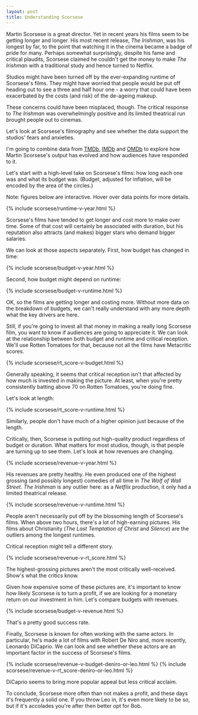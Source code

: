 ```yaml
---
layout: post
title: Understanding Scorsese
---
```


Martin Scorsese is a great director. Yet in recent years his films seem to be getting longer and longer. His most recent release, *The Irishman*, was his longest by far, to the point that watching it in the cinema became a badge of pride for many. Perhaps somewhat surprisingly, despite his fame and critical plaudits, Scorsese claimed he couldn't get the money to make *The Irishman* with a traditional study and hence turned to Netflix.

Studios might have been turned off by the ever-expanding runtime of Scorsese's films. They might have worried that people would be put off heading out to see a three and half hour one - a worry that could have been exacerbated by the costs (and risk) of the de-ageing makeup.

These concerns could have been misplaced, though. The critical response to *The Irishman* was overwhelmingly positive and its limited theatrical run brought people out to cinemas.

Let's look at Scorsese's filmography and see whether the data support the studios' fears and anxieties.

I'm going to combine data from [TMDb](https://www.themoviedb.org/), [IMDb](http://www.imdb.com/) and [OMDb](http://www.omdbapi.com/) to explore how Martin Scorsese's output has evolved and how audiences have responded to it.

Let's start with a high-level take on Scorsese's films: how long each one was and what its budget was. (Budget, adjusted for inflation, will be encoded by the area of the circles.)

Note: figures below are interactive. Hover over data points for more details.

{% include scorsese/runtime-v-year.html %}  
<p></p>

Scorsese's films have tended to get longer and cost more to make over time. Some of that cost will certainly be associated with duration, but his reputation also attracts (and makes) bigger stars who demand bigger salaries.

We can look at those aspects separately. First, how budget has changed in time:

{% include scorsese/budget-v-year.html %}  
<p></p>

Second, how budget might depend on runtime:

{% include scorsese/budget-v-runtime.html %}
<p></p>

OK, so the films are getting longer and costing more. Without more data on the breakdown of budgets, we can't really understand with any more depth what the key drivers are here.

Still, if you're going to invest all that money in making a really long Scorsese film, you want to know if audiences are going to appreciate it. We can look at the relationship between both budget and runtime and critical reception. We'll use Rotten Tomatoes for that, because not all the films have Metacritic scores.

{% include scorsese/rt_score-v-budget.html %}
<p></p>

Generally speaking, it seems that critical reception isn't that affected by how much is invested in making the picture. At least, when you're pretty consistently batting above 70 on Rotten Tomatoes, you're doing fine.

Let's look at length:

{% include scorsese/rt_score-v-runtime.html %}
<p></p>

Similarly, people don't have much of a higher opinion just because of the length.

Critically, then, Scorsese is putting out high-quality product regardless of budget or duration. What matters for most studios, though, is that people are turning up to see them. Let's look at how revenues are changing.

{% include scorsese/revenue-v-year.html %}
<p></p>

His revenues are pretty healthy. He even produced one of the highest grossing (and possibly longest) comedies of all time in *The Wolf of Wall Street*. *The Irishman* is any outlier here: as a *Netflix* production, it only had a limited theatrical release.

{% include scorsese/revenue-v-runtime.html %}
<p></p>

People aren't necessarily put off by the blossoming length of Scorsese's films. When above two hours, there's a lot of high-earning pictures. His films about Christianity (*The Last Temptation of Christ* and *Silence*) are the outliers among the longest runtimes.

Critical reception might tell a different story.

{% include scorsese/revenue-v-rt_score.html %}
<p></p>

The highest-grossing pictures aren't the most critically well-received. Show's what the critics know.

Given how expensive some of these pictures are, it's important to know how likely Scorsese is to turn a profit, if we are looking for a monetary return on our investment in him. Let's compare budgets with revenues.

{% include scorsese/budget-v-revenue.html %}
<p></p>

That's a pretty good success rate.

Finally, Scorsese is known for often working with the same actors. In particular, he's made a lot of films with Robert De Niro and, more recently, Leonardo DiCaprio. We can look and see whether these actors are an important factor in the success of Scorsese's films.

{% include scorsese/revenue-v-budget-deniro-or-leo.html %}
{% include scorsese/revenue-v-rt_score-deniro-or-leo.html %}
<p></p>

DiCaprio seems to bring more popular appeal but less critical acclaim.

To conclude, Scorsese more often than not makes a profit, and these days it's frequently a solid one. If you throw Leo in, it's even more likely to be so, but if it's accolades you're after then better opt for Bob.

